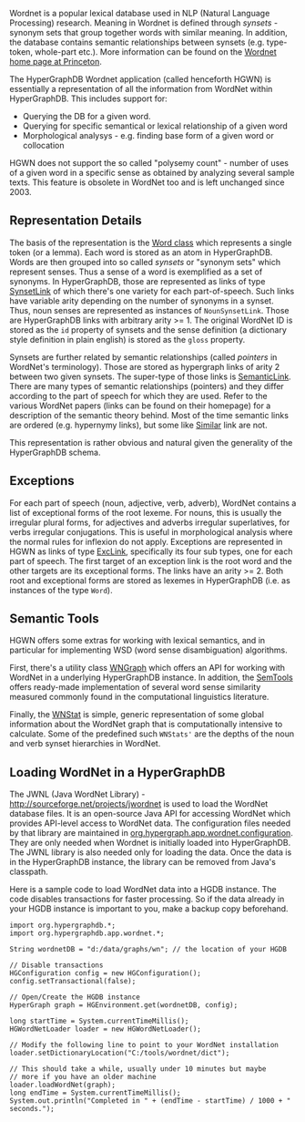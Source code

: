 Wordnet is a popular lexical database used in NLP (Natural Language Processing) research. Meaning in Wordnet is defined through _synsets_ - synonym sets that group together words with similar meaning. In addition, the database contains semantic relationships between synsets (e.g. type-token, whole-part etc.). More information can be found on
the [Wordnet home page at Princeton](http://wordnet.princeton.edu/).

The HyperGraphDB Wordnet application (called henceforth HGWN) is essentially a representation of all the information from WordNet within HyperGraphDB. This includes support for:

  * Querying the DB for a given word.
  * Querying for specific semantical or lexical relationship of a given word
  * Morphological analysys - e.g. finding base form of  a given word or collocation

HGWN does not support the so called "polysemy count" - number of uses of a given word in a specific sense as obtained by analyzing several sample texts. This feature is obsolete in WordNet too and is left unchanged since 2003.

## Representation Details ##

The basis of the representation is the [Word class](http://www.kobrix.com/javadocs/hgapps/wordnet/org/hypergraphdb/app/wordnet/data/Word.html) which represents a single
token (or a lemma). Each word is stored as an atom in HyperGraphDB. Words are then grouped into
so called <em>synsets</em> or "synonym sets" which represent senses. Thus a sense of a word is exemplified
as a set of synonyms. In HyperGraphDB, those are represented as links of type
[SynsetLink](http://www.kobrix.com/javadocs/hgapps/wordnet/org/hypergraphdb/app/wordnet/data/SynsetLink.html)
of which there's one variety for each part-of-speech. Such links have variable arity depending
on the number of synonyms in a synset. Thus, noun senses are represented as instances of `NounSynsetLink`. Those are HyperGraphDB links with arbitrary arity >= 1. The original WordNet ID is stored as the `id` property of synsets and the sense definition (a dictionary style definition in plain english) is stored as the `gloss` property.

Synsets are further related by semantic relationships (called _pointers_ in WordNet's terminology). Those are stored as hypergraph links of arity 2 between two given synsets. The super-type
of those links is [SemanticLink](http://www.kobrix.com/javadocs/hgapps/wordnet/org/hypergraphdb/app/wordnet/data/SemanticLink.html). There are many types of semantic relationships (pointers) and they differ according to the part of speech for which they are used. Refer to the various WordNet papers (links can be found on their homepage) for a description of the semantic theory behind. Most of the time semantic links are ordered (e.g. hypernymy links), but some like [Similar](http://www.kobrix.com/javadocs/hgapps/wordnet/org/hypergraphdb/app/wordnet/data/Similar.html) link are not.

This representation is rather obvious and natural given the generality of the HyperGraphDB schema.

## Exceptions ##

For each part of speech (noun, adjective, verb, adverb), WordNet contains a list of exceptional forms of the root lexeme. For nouns, this is usually the irregular plural forms, for adjectives and adverbs irregular superlatives, for verbs irregular conjugations. This is useful in morphological analysis where the normal rules for inflexion do not apply. Exceptions are represented in HGWN as links of type [ExcLink](http://www.kobrix.com/javadocs/hgapps/wordnet/org/hypergraphdb/app/wordnet/data/ExcLink.html), specifically its four sub types, one for each part of speech. The first target of an exception link is the root word and the other targets are its exceptional forms. The links have an arity >= 2. Both root and exceptional forms are stored as lexemes in HyperGraphDB (i.e. as instances of the type `Word`).

## Semantic Tools ##

HGWN offers some extras for working with lexical semantics, and in particular for implementing WSD (word sense disambiguation) algorithms.

First, there's a utility class [WNGraph](http://www.kobrix.com/javadocs/hgapps/wordnet/org/hypergraphdb/app/wordnet/WNGraph.html) which offers an API for working with WordNet in a underlying HyperGraphDB instance. In addition, the [SemTools](http://www.kobrix.com/javadocs/hgapps/wordnet/org/hypergraphdb/app/wordnet/SemTools.html) offers ready-made implementation of several word sense similarity measured commonly found in the computational linguistics literature.

Finally, the [WNStat](http://www.kobrix.com/javadocs/hgapps/wordnet/org/hypergraphdb/app/wordnet/WNStat.html) is simple, generic representation of some global information about the WordNet graph that is computationally intensive to calculate. Some of the predefined such `WNStats'` are the depths of the noun and verb synset hierarchies in WordNet.

## Loading WordNet in a HyperGraphDB ##

The JWNL (Java WordNet Library) - http://sourceforge.net/projects/jwordnet is used to load the WordNet database files. It is an open-source Java API for accessing WordNet which provides API-level access to WordNet data. The configuration files needed by that library are maintained in [org.hypergraph.app.wordnet.configuration](http://www.kobrix.com/javadocs/hgapps/wordnet/org/hypergraphdb/app/wordnet/configuration). They are only needed when Wordnet is initially loaded into HyperGraphDB. The JWNL library is also needed only for loading the data. Once the data is in the HyperGraphDB instance, the library can be removed from Java's classpath.

Here is a sample code to load WordNet data into a HGDB instance. The code disables transactions for faster processing. So if the data already in your HGDB instance is important to you, make a backup copy beforehand.

```
import org.hypergraphdb.*;
import org.hypergraphdb.app.wordnet.*;

String wordnetDB = "d:/data/graphs/wn"; // the location of your HGDB

// Disable transactions
HGConfiguration config = new HGConfiguration();
config.setTransactional(false);

// Open/Create the HGDB instance
HyperGraph graph = HGEnvironment.get(wordnetDB, config);

long startTime = System.currentTimeMillis();
HGWordNetLoader loader = new HGWordNetLoader();

// Modify the following line to point to your WordNet installation
loader.setDictionaryLocation("C:/tools/wordnet/dict");

// This should take a while, usually under 10 minutes but maybe 
// more if you have an older machine
loader.loadWordNet(graph);
long endTime = System.currentTimeMillis();
System.out.println("Completed in " + (endTime - startTime) / 1000 + " seconds.");
```